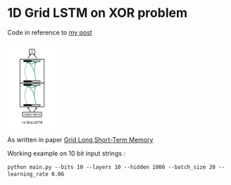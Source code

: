 # 1D Grid LSTM on XOR problem

Code in reference to [my post](http://christopher5106.github.io/deep/learning/2016/10/21/1d-grid-lstm-and-the-xor-problem.html)

![](grid-1d.png)

As written in paper [Grid Long Short-Term Memory](https://arxiv.org/abs/1507.01526)

Working example on 10 bit input strings :

	python main.py --bits 10 --layers 10 --hidden 1000 --batch_size 20 --learning_rate 0.06
